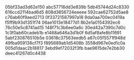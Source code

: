 05bf33ad3d62e150
abc57716dd3e839b
5db45744d24c8330
616ccd2114bad6d5
808d3856724eeeee
592cae62752d5ae8
c76ab60f9aed2713
0f33721587997a18
9da0aa700ec0419a
f5ff9b93d1351f74
06ae1013e18477d1
8b2e1a0154392ec6
76c50e5c8741ad15
148f71c3b6ee0a6c
30ed42a7390c7d0c
1c3f0ab60cadeb1b
e1468a646a3d1b0f
6d5af8afe8b11691
5abf230876510b5e
03618c37563eedb5
a67c05f5571f948d
49fba959138cf7f3
f895689ab1d5408b
3558d967e0ed1c0a
005d1daac2b18817
3ebd9ef72032f3fb
bae9615de7e2bb30
deec41267d0c4438
